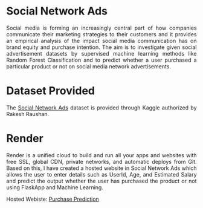 # Social Network Ads
<p align="justify">Social media is forming an increasingly central part of
how companies communicate their marketing strategies to their
customers and it provides an empirical analysis of the impact
social media communication has on brand equity and purchase
intention. The aim is to investigate given social advertisement
datasets by supervised machine learning methods like Random Forest 
Classification and to predict whether a user purchased a particular product or
not on social media network advertisements.</p>

# Dataset Provided
<p align="justify"> The <a href="https://www.kaggle.com/datasets/rakeshrau/social-network-ads"> Social Network Ads</a> dataset is provided through Kaggle authorized by Rakesh Raushan.</p>

# Render 
<p align="justify"> Render is a unified cloud to build and run all your apps and websites with free SSL, global CDN, private networks, and automatic deploys from Git. 
Based on this, I have created a hosted website in Social Network Ads which allows the user to enter details such as UserId, Age, and Estimated Salary and predict the output 
whether the user has purchased the product or not using FlaskApp and Machine Learning.</p>

Hosted Webiste: <a href="https://social-network-ads.onrender.com"> Purchase Prediction </a>
